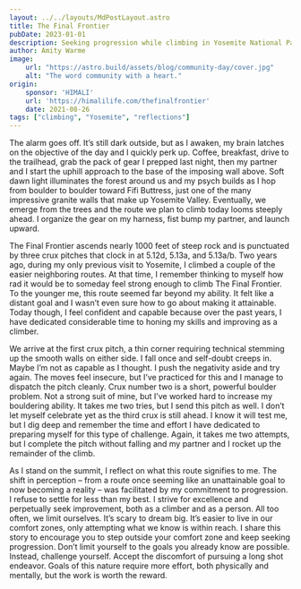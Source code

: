```yaml
---
layout: ../../layouts/MdPostLayout.astro
title: The Final Frontier
pubDate: 2023-01-01
description: Seeking progression while climbing in Yosemite National Park
author: Amity Warme
image: 
    url: "https://astro.build/assets/blog/community-day/cover.jpg"
    alt: "The word community with a heart."
origin: 
    sponsor: 'HIMALI'
    url: 'https://himalilife.com/thefinalfrontier'
    date: 2021-08-26
tags: ["climbing", "Yosemite", "reflections"]
---
```


The alarm goes off. It’s still dark outside, but as I awaken, my brain latches on the objective of the day and I quickly perk up. Coffee, breakfast, drive to the trailhead, grab the pack of gear I prepped last night, then my partner and I start the uphill approach to the base of the imposing wall above. Soft dawn light illuminates the forest around us and my psych builds as I hop from boulder to boulder toward Fifi Buttress, just one of the many impressive granite walls that make up Yosemite Valley. Eventually, we emerge from the trees and the route we plan to climb today looms steeply ahead. I organize the gear on my harness, fist bump my partner, and launch upward.

The Final Frontier ascends nearly 1000 feet of steep rock and is punctuated by three crux pitches that clock in at 5.12d, 5.13a, and 5.13a/b. Two years ago, during my only previous visit to Yosemite, I climbed a couple of the easier neighboring routes. At that time, I remember thinking to myself how rad it would be to someday feel strong enough to climb The Final Frontier. To the younger me, this route seemed far beyond my ability. It felt like a distant goal and I wasn’t even sure how to go about making it attainable. Today though, I feel confident and capable because over the past years, I have dedicated considerable time to honing my skills and improving as a climber.

We arrive at the first crux pitch, a thin corner requiring technical stemming up the smooth walls on either side. I fall once and self-doubt creeps in. Maybe I’m not as capable as I thought. I push the negativity aside and try again. The moves feel insecure, but I’ve practiced for this and I manage to dispatch the pitch cleanly. Crux number two is a short, powerful boulder problem. Not a strong suit of mine, but I’ve worked hard to increase my bouldering ability. It takes me two tries, but I send this pitch as well. I don’t let myself celebrate yet as the third crux is still ahead. I know it will test me, but I dig deep and remember the time and effort I have dedicated to preparing myself for this type of challenge. Again, it takes me two attempts, but I complete the pitch without falling and my partner and I rocket up the remainder of the climb. 

As I stand on the summit, I reflect on what this route signifies to me. The shift in perception – from a route once seeming like an unattainable goal to now becoming a reality – was facilitated by my commitment to progression. I refuse to settle for less than my best. I strive for excellence and perpetually seek improvement, both as a climber and as a person. All too often, we limit ourselves. It’s scary to dream big. It’s easier to live in our comfort zones, only attempting what we know is within reach. I share this story to encourage you to step outside your comfort zone and keep seeking progression. Don’t limit yourself to the goals you already know are possible. Instead, challenge yourself. Accept the discomfort of pursuing a long shot endeavor. Goals of this nature require more effort, both physically and mentally, but the work is worth the reward.